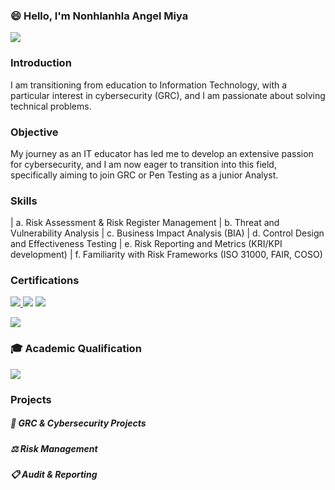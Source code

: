 ### 😄 Hello, I'm Nonhlanhla Angel Miya
<a href="https://www.linkedin.com/in/nonhlanhla-angel-miya-863413190/"><img src="https://img.shields.io/badge/-LinkedIn-0072b1?&style=for-the-badge&logo=Linkedin&logoColor=white" /></a>

### Introduction

I am transitioning from education to Information Technology, with a particular interest in cybersecurity (GRC), and I am passionate about solving technical problems.

### Objective

My journey as an IT educator has led me to develop an extensive passion for cybersecurity, and I am now eager to transition into this field, specifically aiming to join GRC or Pen Testing as a junior Analyst.

### Skills

| a. Risk Assessment & Risk Register Management
| b. Threat and Vulnerability Analysis
| c. Business Impact Analysis (BIA)
| d. Control Design and Effectiveness Testing
| e. Risk Reporting and Metrics (KRI/KPI development)
| f. Familiarity with Risk Frameworks (ISO 31000, FAIR, COSO)

### Certifications

<a href="https://www.coursera.org/account/accomplishments/certificate/YOUR-CERTIFICATE-ID" target="_blank">
  <img src="https://img.shields.io/badge/-Cybersecurity%20(Coursera)-0052CC?style=for-the-badge&logo=Coursera&logoColor=white"/>
</a>

<img src="https://img.shields.io/badge/-Machine%20Learning%20%26%20AI-FF6F61?style=for-the-badge&logo=TensorFlow&logoColor=white"/>

<a href="https://www.coursera.org/account/accomplishments/certificate/YOUR-COMPTIA-ID" target="_blank">
  <img src="https://img.shields.io/badge/-CompTIA%20A%2B-EE0000?style=for-the-badge&logo=CompTIA&logoColor=white"/>
</a>

[<img src="https://img.shields.io/badge/-Ethical%20Hacker-0A8A23?style=for-the-badge&logo=security&logoColor=white"/>](YOUR-CERT-LINK-HERE)

### 🎓 Academic Qualification
[<img src="https://img.shields.io/badge/-Master%20of%20Education%20(EdTech)-4F46E5?style=for-the-badge&logo=googleclassroom&logoColor=white"/>](YOUR-UNIVERSITY-LINK-OR-LINKEDIN)

### Projects

##### 💼 GRC & Cybersecurity Projects

##### ⚖️ Risk Management

##### 📋 Audit & Reporting




  



